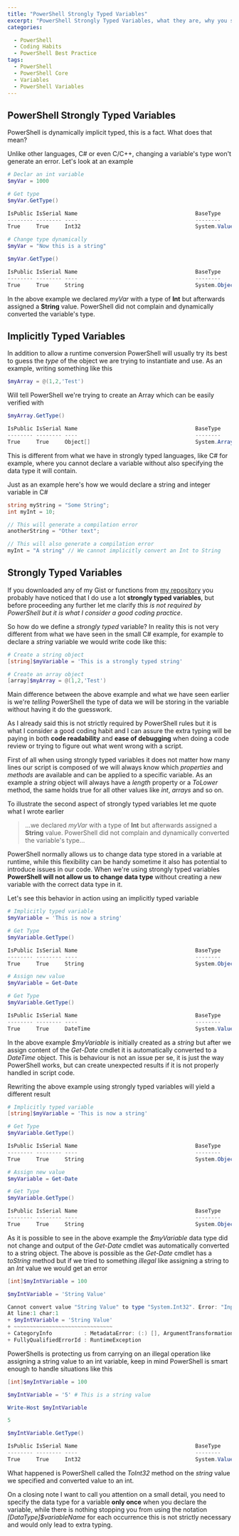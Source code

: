 ```yaml
---
title: "PowerShell Strongly Typed Variables"
excerpt: "PowerShell Strongly Typed Variables, what they are, why you should care and why you should use them in your code to avoid pitfalls and potential issues with data types"
categories:

  - PowerShell
  - Coding Habits
  - PowerShell Best Practice
tags:
  - PowerShell
  - PowerShell Core
  - Variables
  - PowerShell Variables
---
```


## PowerShell Strongly Typed Variables

PowerShell is dynamically implicit typed, this is a fact. What does that mean?

Unlike other languages, C# or even C/C++, changing a variable's type won't generate an error. Let's look at an example

```powershell
# Declar an int variable
$myVar = 1000

# Get type
$myVar.GetType()

IsPublic IsSerial Name                                     BaseType
-------- -------- ----                                     --------
True     True     Int32                                    System.ValueType

# Change type dynamically
$myVar = "Now this is a string"

$myVar.GetType()

IsPublic IsSerial Name                                     BaseType
-------- -------- ----                                     --------
True     True     String                                   System.Object

```

In the above example we declared *myVar* with a type of **Int** but afterwards assigned a **String** value. PowerShell did not complain and dynamically converted the variable's type.

## Implicitly Typed Variables

In addition to allow a runtime conversion PowerShell will usually try its best to guess the *type* of the object we are trying to instantiate and use.  As an example, writing something like this

```powershell
$myArray = @(1,2,'Test')
```

Will tell PowerShell we're trying to create an Array which can be easily verified with

```powershell
$myArray.GetType()

IsPublic IsSerial Name                                     BaseType
-------- -------- ----                                     --------
True     True     Object[]                                 System.Array
```

This is different from what we have in strongly typed languages, like C# for example, where you cannot declare a variable without also specifying the data type it will contain.

Just as an example here's how we would declare a string and integer variable in C#

```c#
string myString = "Some String";
int myInt = 10;

// This will generate a compilation error
anotherString = "Other text";

// This will also generate a compilation error
myInt = "A string" // We cannot implicitly convert an Int to String
```

## Strongly Typed Variables

If you downloaded any of my Gist or functions from [my repository](https://github.com/PsCustomObject?tab=repositories) you probably have noticed that I do use a lot **strongly typed variables**, but before proceeding any further let me clarify *this is not required by PowerShell but it is what I consider a good coding practice*.

So how do we define a *strongly typed* variable? In reality this is not very different from what we have seen in the small C# example, for example to declare a *string* variable we would write code like this:

```powershell
# Create a string object
[string]$myVariable = 'This is a strongly typed string'

# Create an array object
[array]$myArray = @(1,2,'Test')
```

Main difference between the above example and what we have seen earlier is we're *telling* PowerShell the type of data we will be storing in the variable without having it do the guesswork.

As I already said this is not strictly required by PowerShell rules but it is what I consider a good coding habit and I can assure the extra typing will be paying in both **code readability** and **ease of debugging** when doing a code review or trying to figure out what went wrong with a script.

First of all when using strongly typed variables it does not matter how many lines our script is composed of we will always know which *properties* and *methods* are available and can be applied to a specific variable. As an example a *string* object will always have a *length* property or a *ToLower* method, the same holds true for all other values like *int*, *arrays* and so on. 

To illustrate the second aspect of strongly typed variables let me quote what I wrote earlier

> ...we declared *myVar* with a type of **Int** but afterwards assigned a **String** value. PowerShell did not complain and dynamically converted the variable's type...

PowerShell normally allows us to change data type stored in a variable at runtime, while this flexibility can be handy sometime it also has potential to introduce issues in our code. When we're using strongly typed variables **PowerShell will not allow us to change data type** without creating a new variable with the correct data type in it.

Let's see this behavior in action using an implicitly typed variable

```powershell
# Implicitly typed variable
$myVariable = 'This is now a string'

# Get Type
$myVariable.GetType()

IsPublic IsSerial Name                                     BaseType
-------- -------- ----                                     --------
True     True     String                                   System.Object

# Assign new value
$myVariable = Get-Date

# Get Type
$myVariable.GetType()

IsPublic IsSerial Name                                     BaseType
-------- -------- ----                                     --------
True     True     DateTime                                 System.ValueType
```

In the above example *$myVariable* is initially created as a *string* but after we assign content of the *Get-Date* cmdlet it is automatically converted to a *DateTime* object. This is behaviour is not an issue per se, it is just the way PowerShell works, but can create unexpected results if it is not properly handled in script code.

Rewriting the above example using strongly typed variables will yield a different result

```powershell
# Implicitly typed variable
[string]$myVariable = 'This is now a string'

# Get Type
$myVariable.GetType()

IsPublic IsSerial Name                                     BaseType
-------- -------- ----                                     --------
True     True     String                                   System.Object

# Assign new value
$myVariable = Get-Date

# Get Type
$myVariable.GetType()

IsPublic IsSerial Name                                     BaseType
-------- -------- ----                                     --------
True     True     String                                   System.Object
```

As it is possible to see in the above example the *$myVariable* data type did not change and output of the *Get-Date* cmdlet was automatically converted to a string object. The above is possible as the *Get-Date* cmdlet has a *toString* method but if we tried to something *illegal* like assigning a string to an *Int* value we would get an error

```powershell
[int]$myIntVariable = 100

$myIntVariable = 'String Value'

Cannot convert value "String Value" to type "System.Int32". Error: "Input string was not in a correct format."
At line:1 char:1
+ $myIntVariable = 'String Value'
+ ~~~~~~~~~~~~~~~~~~~~~~~~~~~~~~~
+ CategoryInfo          : MetadataError: (:) [], ArgumentTransformationMetadataException
+ FullyQualifiedErrorId : RuntimeException
```

PowerShells is protecting us from carrying on an illegal operation like assigning a string value to an int variable, keep in mind PowerShell is smart enough to handle situations like this 

```powershell
[int]$myIntVariable = 100

$myIntVariable = '5' # This is a string value

Write-Host $myIntVariable 

5

$myIntVariable.GetType()

IsPublic IsSerial Name                                     BaseType
-------- -------- ----                                     --------
True     True     Int32                                    System.ValueType
```

What happened is PowerShell called the *ToInt32* method on the *string* value we specified and converted value to an int.

On a closing note I want to call you attention on a small detail, you need to specify the data type for a variable **only once** when you declare the variable, while there is nothing stopping you from using the notation *[DataType]$variableName* for each occurrence this is not strictly necessary and would only lead to extra typing.
